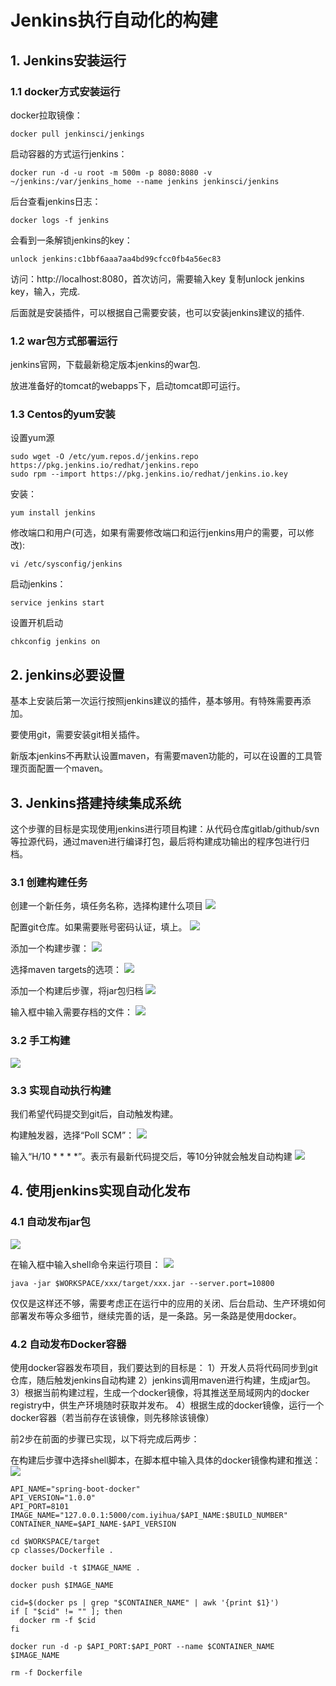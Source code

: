 # Jenkins执行自动化的构建


## 1. Jenkins安装运行

### 1.1 docker方式安装运行

docker拉取镜像：
```
docker pull jenkinsci/jenkings
```

启动容器的方式运行jenkins：
```
docker run -d -u root -m 500m -p 8080:8080 -v ~/jenkins:/var/jenkins_home --name jenkins jenkinsci/jenkins
```

后台查看jenkins日志：
```
docker logs -f jenkins
```

会看到一条解锁jenkins的key：
```
unlock jenkins:c1bbf6aaa7aa4bd99cfcc0fb4a56ec83
```

访问：http://localhost:8080，首次访问，需要输入key
复制unlock jenkins key，输入，完成.

后面就是安装插件，可以根据自己需要安装，也可以安装jenkins建议的插件.

### 1.2 war包方式部署运行

jenkins官网，下载最新稳定版本jenkins的war包.

放进准备好的tomcat的webapps下，启动tomcat即可运行。

### 1.3 Centos的yum安装

设置yum源
```
sudo wget -O /etc/yum.repos.d/jenkins.repo https://pkg.jenkins.io/redhat/jenkins.repo
sudo rpm --import https://pkg.jenkins.io/redhat/jenkins.io.key
```

安装：
```
yum install jenkins
```

修改端口和用户(可选，如果有需要修改端口和运行jenkins用户的需要，可以修改):
```
vi /etc/sysconfig/jenkins
```

启动jenkins：
```
service jenkins start
```

设置开机启动
```
chkconfig jenkins on
```


## 2. jenkins必要设置

基本上安装后第一次运行按照jenkins建议的插件，基本够用。有特殊需要再添加。

要使用git，需要安装git相关插件。

新版本jenkins不再默认设置maven，有需要maven功能的，可以在设置的工具管理页面配置一个maven。

## 3. Jenkins搭建持续集成系统

这个步骤的目标是实现使用jenkins进行项目构建：从代码仓库gitlab/github/svn等拉源代码，通过maven进行编译打包，最后将构建成功输出的程序包进行归档。



### 3.1 创建构建任务

创建一个新任务，填任务名称，选择构建什么项目
![](images/microservice-jenkins-01.png)

配置git仓库。如果需要账号密码认证，填上。
![](images/microservice-jenkins-02.png)

添加一个构建步骤：
![](images/microservice-jenkins-03.png)

选择maven targets的选项：
![](images/microservice-jenkins-04.png)

添加一个构建后步骤，将jar包归档
![](images/microservice-jenkins-05.png)

输入框中输入需要存档的文件：
![](images/microservice-jenkins-06.png)




### 3.2 手工构建

![](images/microservice-jenkins-07.png)

### 3.3 实现自动执行构建

我们希望代码提交到git后，自动触发构建。

构建触发器，选择“Poll SCM”：
![](images/microservice-jenkins-08.png)

输入“H/10 * * * *”。表示有最新代码提交后，等10分钟就会触发自动构建
![](images/microservice-jenkins-09.png)

## 4. 使用jenkins实现自动化发布

### 4.1 自动发布jar包

![](images/microservice-jenkins-10.png)

在输入框中输入shell命令来运行项目：
![](images/microservice-jenkins-11.png)
```
java -jar $WORKSPACE/xxx/target/xxx.jar --server.port=10800
```

仅仅是这样还不够，需要考虑正在运行中的应用的关闭、后台启动、生产环境如何部署发布等众多细节，继续完善的话，是一条路。另一条路是使用docker。

### 4.2 自动发布Docker容器

使用docker容器发布项目，我们要达到的目标是：
1）开发人员将代码同步到git仓库，随后触发jenkins自动构建
2）jenkins调用maven进行构建，生成jar包。
3）根据当前构建过程，生成一个docker镜像，将其推送至局域网内的docker registry中，供生产环境随时获取并发布。
4）根据生成的docker镜像，运行一个docker容器（若当前存在该镜像，则先移除该镜像）

前2步在前面的步骤已实现，以下将完成后两步：

在构建后步骤中选择shell脚本，在脚本框中输入具体的docker镜像构建和推送：
![](images/microservice-jenkins-12.png)

```
API_NAME="spring-boot-docker"
API_VERSION="1.0.0"
API_PORT=8101
IMAGE_NAME="127.0.0.1:5000/com.iyihua/$API_NAME:$BUILD_NUMBER"
CONTAINER_NAME=$API_NAME-$API_VERSION

cd $WORKSPACE/target
cp classes/Dockerfile .

docker build -t $IMAGE_NAME .

docker push $IMAGE_NAME

cid=$(docker ps | grep "$CONTAINER_NAME" | awk '{print $1}')
if [ "$cid" != "" ]; then
  docker rm -f $cid
fi

docker run -d -p $API_PORT:$API_PORT --name $CONTAINER_NAME $IMAGE_NAME

rm -f Dockerfile
```